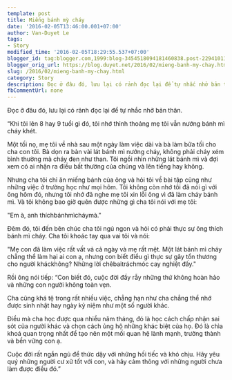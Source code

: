 ```yaml
---
template: post
title: Miếng bánh mỳ cháy
date: '2016-02-05T13:46:00.001+07:00'
author: Van-Duyet Le
tags:
- Story
modified_time: '2016-02-05T18:29:55.537+07:00'
blogger_id: tag:blogger.com,1999:blog-3454518094181460838.post-229410114458603377
blogger_orig_url: https://blog.duyet.net/2016/02/mieng-banh-my-chay.html
slug: /2016/02/mieng-banh-my-chay.html
category: Story
description: Đọc ở đâu đó, lưu lại có rảnh đọc lại để tự nhắc nhở bản thân.
fbCommentUrl: none
---
```


Đọc ở đâu đó, lưu lại có rảnh đọc lại để tự nhắc nhở bản thân.

“Khi tôi lên 8 hay 9 tuổi gì đó, tôi nhớ thỉnh thoảng mẹ tôi vẫn nướng bánh mì cháy khét.

Một tối nọ, mẹ tôi về nhà sau một ngày làm việc dài và bà làm bữa tối cho cha con tôi. Bà dọn ra bàn vài lát bánh mì nướng cháy, không phải cháy xém bình thường mà cháy đen như than. Tôi ngồi nhìn những lát bánh mì và đợi xem có ai nhận ra điều bất thường của chúng và lên tiếng hay không.

Nhưng cha tôi chỉ ăn miếng bánh của ông và hỏi tôi về bài tập cũng như những việc ở trường học như mọi hôm. Tôi không còn nhớ tôi đã nói gì với ông hôm đó, nhưng tôi nhớ đã nghe mẹ tôi xin lỗi ông vì đã làm cháy bánh mì. Và tôi không bao giờ quên được những gì cha tôi nói với mẹ tôi:

"Em à, anh thíchbánhmìcháymà."

Đêm đó, tôi đến bên chúc cha tôi ngủ ngon và hỏi có phải thực sự ông thích bánh mì cháy. Cha tôi khoác tay qua vai tôi và nói:

"Mẹ con đã làm việc rất vất vả cả ngày và mẹ rất mệt. Một lát bánh mì cháy chẳng thể làm hại ai con ạ, nhưng con biết điều gì thực sự gây tổn thương cho người kháckhông? Những lời chêbaitráchmóc cay nghiệt đấy."

Rồi ông nói tiếp: “Con biết đó, cuộc đời đầy rẫy những thứ không hoàn hảo và những con người không toàn vẹn.

Cha cũng khá tệ trong rất nhiều việc, chẳng hạn như cha chẳng thể nhớ được sinh nhật hay ngày kỷ niệm như một số người khác.

Điều mà cha học được qua nhiều năm tháng, đó là học cách chấp nhận sai sót của người khác và chọn cách ủng hộ những khác biệt của họ. Đó là chìa khoá quan trọng nhất để tạo nên một mối quan hệ lành mạnh, trưởng thành và bền vững con ạ.

Cuộc đời rất ngắn ngủ để thức dậy với những hối tiếc và khó chịu. Hãy yêu quý những người cư xử tốt với con, và hãy cảm thông với những người chưa làm được điều đó.”
